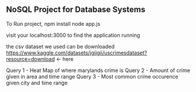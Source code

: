 ## NoSQL Project for Database Systems

To Run project, 
npm install
node app.js

visit your localhost:3000 to find the application running

the csv dataset we used can be downloaded https://www.kaggle.com/datasets/jgiigii/uscrimesdataset?resource=download <- here

Query 1 - Heat Map of where marylands crime is
Query 2 - Amount of crime given in area and time range
Query 3 - Most common crime occurence given city and time range